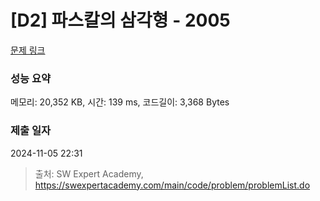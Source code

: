 # [D2] 파스칼의 삼각형 - 2005 

[문제 링크](https://swexpertacademy.com/main/code/problem/problemDetail.do?contestProbId=AV5P0-h6Ak4DFAUq) 

### 성능 요약

메모리: 20,352 KB, 시간: 139 ms, 코드길이: 3,368 Bytes

### 제출 일자

2024-11-05 22:31



> 출처: SW Expert Academy, https://swexpertacademy.com/main/code/problem/problemList.do